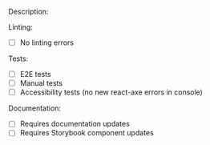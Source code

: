 Description:
<!--A brief description of changes. Things to include: WIP? Dependent PR's opened against other tickets? -->


Linting:
<!--Have you validated that no linting errors are introduced? -->
- [ ] No linting errors

Tests:
<!--Have tests been run locally and passed? If manual tests run, explain what was run below-->
- [ ] E2E tests
- [ ] Manual tests
- [ ] Accessibility tests (no new react-axe errors in console)

Documentation:
<!--Are documentation updates required? Include any mention of updates required below if necessary-->
- [ ] Requires documentation updates
- [ ] Requires Storybook component updates

